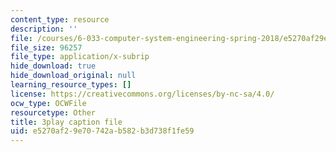 ```yaml
---
content_type: resource
description: ''
file: /courses/6-033-computer-system-engineering-spring-2018/e5270af29e70742ab582b3d738f1fe59_r2_-2KW76ec.srt
file_size: 96257
file_type: application/x-subrip
hide_download: true
hide_download_original: null
learning_resource_types: []
license: https://creativecommons.org/licenses/by-nc-sa/4.0/
ocw_type: OCWFile
resourcetype: Other
title: 3play caption file
uid: e5270af2-9e70-742a-b582-b3d738f1fe59
---
```

